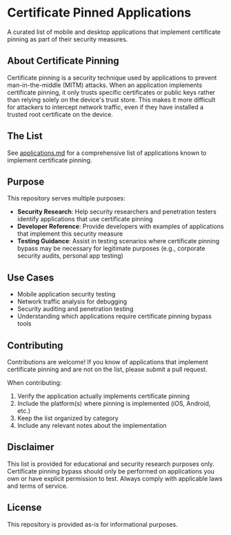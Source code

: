 # Certificate Pinned Applications

A curated list of mobile and desktop applications that implement certificate pinning as part of their security measures.

## About Certificate Pinning

Certificate pinning is a security technique used by applications to prevent man-in-the-middle (MITM) attacks. When an application implements certificate pinning, it only trusts specific certificates or public keys rather than relying solely on the device's trust store. This makes it more difficult for attackers to intercept network traffic, even if they have installed a trusted root certificate on the device.

## The List

See [applications.md](applications.md) for a comprehensive list of applications known to implement certificate pinning.

## Purpose

This repository serves multiple purposes:

- **Security Research**: Help security researchers and penetration testers identify applications that use certificate pinning
- **Developer Reference**: Provide developers with examples of applications that implement this security measure
- **Testing Guidance**: Assist in testing scenarios where certificate pinning bypass may be necessary for legitimate purposes (e.g., corporate security audits, personal app testing)

## Use Cases

- Mobile application security testing
- Network traffic analysis for debugging
- Security auditing and penetration testing
- Understanding which applications require certificate pinning bypass tools

## Contributing

Contributions are welcome! If you know of applications that implement certificate pinning and are not on the list, please submit a pull request.

When contributing:
1. Verify the application actually implements certificate pinning
2. Include the platform(s) where pinning is implemented (iOS, Android, etc.)
3. Keep the list organized by category
4. Include any relevant notes about the implementation

## Disclaimer

This list is provided for educational and security research purposes only. Certificate pinning bypass should only be performed on applications you own or have explicit permission to test. Always comply with applicable laws and terms of service.

## License

This repository is provided as-is for informational purposes.